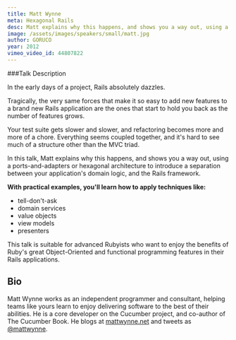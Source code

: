 ```yaml
---
title: Matt Wynne
meta: Hexagonal Rails
desc: Matt explains why this happens, and shows you a way out, using a ports-and-adapters or hexagonal architecture to introduce a separation between your application's domain logic, and the Rails framework.
image: /assets/images/speakers/small/matt.jpg
author: GORUCO
year: 2012
vimeo_video_id: 44807822
---
```


###Talk Description

<p>
  In the early days of a project, Rails absolutely dazzles.
</p>
<p>Tragically, the very same forces that make it so easy to add new features to a brand new Rails application are the ones that start to hold you back as the number of features grows.</p>
<p>Your test suite gets slower and slower, and refactoring becomes more and more of a chore. Everything seems coupled together, and it's hard to see much of a structure other than the MVC triad.</p>
<p>In this talk, Matt explains why this happens, and shows you a way out, using a ports-and-adapters or hexagonal architecture to introduce a separation between your application's domain logic, and the Rails framework.</p>
<p><strong>With practical examples, you'll learn how to apply techniques like:</strong></p>
<ul>
  <li>tell-don't-ask</li>
  <li>domain services</li>
  <li>value objects</li>
  <li>view models</li>
  <li>presenters</li>
</ul>
<p>This talk is suitable for advanced Rubyists who want to enjoy the benefits of Ruby's great Object-Oriented and functional programming features in their Rails applications.</p>

<h2>Bio</h2>
<p>
  Matt Wynne works as an independent programmer and consultant, helping teams like yours learn to enjoy delivering software to the best of their abilities. He is a core developer on the Cucumber project, and co-author of The Cucumber Book. He blogs at <a href="http://mattwynne.net" target="blank">mattwynne.net</a> and tweets as <a href="http://twitter.com/mattwynne" target="blank">@mattwynne</a>.
</p>
